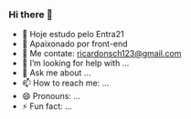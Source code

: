 ### Hi there 👋

- 🔭 Hoje estudo pelo Entra21
- 🌱 Apaixonado por front-end
- 👯 Me contate: ricardonsch123@gmail.com
- 🤔 I’m looking for help with ...
- 💬 Ask me about ...
- 📫 How to reach me: ...
- 😄 Pronouns: ...
- ⚡ Fun fact: ...
